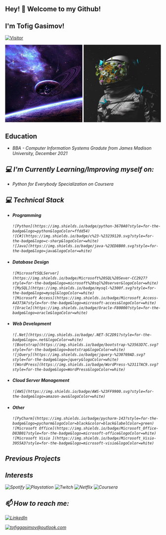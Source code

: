 

<h2>Hey! 👋 Welcome to my Github! </h2>

<h2> I'm Tofig Gasimov! </h2>

[![Visitor](https://visitor-badge.laobi.icu/badge?page_id=GasimovT.GasimovT)](https://github.com/GasimovT)

<img src="/Images/space1.jpg" width="250" height="250">

<img src="/Images/astro.jpg" width="250" height="250">


<h2> Education </h2>

-   <i> BBA - Computer Information Systems Gradute from James Madison University, December 2021


<h2>💻 I'm Currently Learning/Improving myself on:</h2>

-   <i> Python for Everybody Specialization on Coursera 

<h2>💻 Technical Stack </h2>

-   <h4> Programming </h4>

        ![Python](https://img.shields.io/badge/python-3670A0?style=for-the-badge&logo=python&logoColor=ffdd54)
        ![C#](https://img.shields.io/badge/c%23-%23239120.svg?style=for-the-badge&logo=c-sharp&logoColor=white)
        ![Java](https://img.shields.io/badge/java-%23ED8B00.svg?style=for-the-badge&logo=java&logoColor=white)


-   <h4> Database Design </h4>

        ![MicrosoftSQLServer](https://img.shields.io/badge/Microsoft%20SQL%20Sever-CC2927?style=for-the-badge&logo=microsoft%20sql%20server&logoColor=white)
        ![MySQL](https://img.shields.io/badge/mysql-%2300f.svg?style=for-the-badge&logo=mysql&logoColor=white)
        ![Microsoft Access](https://img.shields.io/badge/Microsoft_Access-A4373A?style=for-the-badge&logo=microsoft-access&logoColor=white)
        ![Oracle](https://img.shields.io/badge/Oracle-F80000?style=for-the-badge&logo=oracle&logoColor=white)


-   <h4> Web Development </h4>

        ![.Net](https://img.shields.io/badge/.NET-5C2D91?style=for-the-badge&logo=.net&logoColor=white)
        ![Bootstrap](https://img.shields.io/badge/bootstrap-%23563D7C.svg?style=for-the-badge&logo=bootstrap&logoColor=white)
        ![jQuery](https://img.shields.io/badge/jquery-%230769AD.svg?style=for-the-badge&logo=jquery&logoColor=white)
        ![WordPress](https://img.shields.io/badge/WordPress-%23117AC9.svg?style=for-the-badge&logo=WordPress&logoColor=white)

-   <h4> Cloud Server Management </h4>

        ![AWS](https://img.shields.io/badge/AWS-%23FF9900.svg?style=for-the-badge&logo=amazon-aws&logoColor=white)

-   <h4> Other </h4>

        ![PyCharm](https://img.shields.io/badge/pycharm-143?style=for-the-badge&logo=pycharm&logoColor=black&color=black&labelColor=green)
        ![Microsoft Office](https://img.shields.io/badge/Microsoft_Office-D83B01?style=for-the-badge&logo=microsoft-office&logoColor=white)
        ![Microsoft Visio ](https://img.shields.io/badge/Microsoft_Visio-3955A3?style=for-the-badge&logo=microsoft-visio&logoColor=white)



<h2> Previous Projects </h2>


<h2> Interests </h2>

![Spotify](https://img.shields.io/badge/Spotify-1ED760?style=for-the-badge&logo=spotify&logoColor=white)
        ![Playstation](https://img.shields.io/badge/Playstation-003791?style=for-the-badge&logo=playstation&logoColor=white)
        ![Twitch](https://img.shields.io/badge/Twitch-9347FF?style=for-the-badge&logo=twitch&logoColor=white)
        ![Netflix](https://img.shields.io/badge/Netflix-E50914?style=for-the-badge&logo=netflix&logoColor=white)
        ![Coursera](https://img.shields.io/badge/Coursera-%230056D2.svg?style=for-the-badge&logo=Coursera&logoColor=white)





<h2> 📫 How to reach me: </h2>

<a href="https://www.linkedin.com/in/tofiggasimov/">![LinkedIn](https://img.shields.io/badge/LinkedIn-0077B5?style=for-the-badge&logo=linkedin&logoColor=white)</a>

<a href="mailto:tofiggasimov@outlook.com">![tofiggasimov@outlook.com](https://img.shields.io/badge/Microsoft_Outlook-0078D4?style=for-the-badge&logo=microsoft-outlook&logoColor=white)</a>




